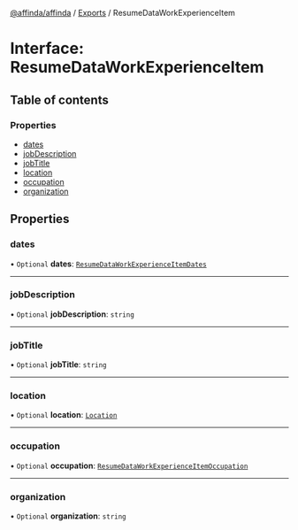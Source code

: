 [@affinda/affinda](../README.md) / [Exports](../modules.md) / ResumeDataWorkExperienceItem

# Interface: ResumeDataWorkExperienceItem

## Table of contents

### Properties

- [dates](ResumeDataWorkExperienceItem.md#dates)
- [jobDescription](ResumeDataWorkExperienceItem.md#jobdescription)
- [jobTitle](ResumeDataWorkExperienceItem.md#jobtitle)
- [location](ResumeDataWorkExperienceItem.md#location)
- [occupation](ResumeDataWorkExperienceItem.md#occupation)
- [organization](ResumeDataWorkExperienceItem.md#organization)

## Properties

### dates

• `Optional` **dates**: [`ResumeDataWorkExperienceItemDates`](ResumeDataWorkExperienceItemDates.md)

___

### jobDescription

• `Optional` **jobDescription**: `string`

___

### jobTitle

• `Optional` **jobTitle**: `string`

___

### location

• `Optional` **location**: [`Location`](Location.md)

___

### occupation

• `Optional` **occupation**: [`ResumeDataWorkExperienceItemOccupation`](ResumeDataWorkExperienceItemOccupation.md)

___

### organization

• `Optional` **organization**: `string`
